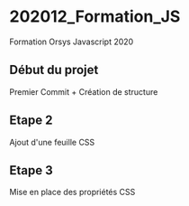 # 202012_Formation_JS
Formation Orsys Javascript 2020

## Début du projet
Premier Commit + Création de structure

## Etape 2
Ajout d'une feuille CSS

## Etape 3
Mise en place des propriétés CSS
